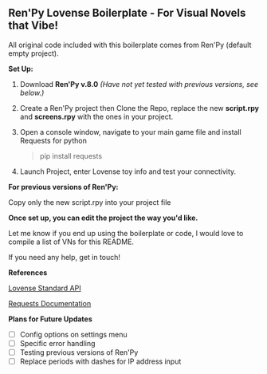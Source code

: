 ## Ren'Py Lovense Boilerplate - For Visual Novels that Vibe!

All original code included with this boilerplate comes from Ren'Py (default empty project).

**Set Up:**

 1. Download **Ren'Py v.8.0** *(Have not yet tested with previous
    versions, see below.)*
 2. Create a Ren'Py project then Clone the Repo, replace the new **script.rpy** and **screens.rpy** with the ones in your project.
 3. Open a console window, navigate to your main game file and install
    Requests for python 
    > pip install requests

 4. Launch Project, enter Lovense toy info and test your connectivity.

**For previous versions of Ren'Py:**

Copy only the new script.rpy into your project file

**Once set up, you can edit the project the way you'd like.** 

Let me know if you end up using the boilerplate or code, I would love to compile a list of VNs for this README.

If you need any help, get in touch!

**References**

[Lovense Standard API](https://www.lovense.com/sextoys/developer/doc#standard-api-title)

[Requests Documentation](https://requests.readthedocs.io/en/latest/)

**Plans for Future Updates**

 - [ ] Config options on settings menu
 - [ ] Specific error handling
 - [ ] Testing previous versions of Ren'Py 
 - [ ] Replace periods with dashes for IP address input
